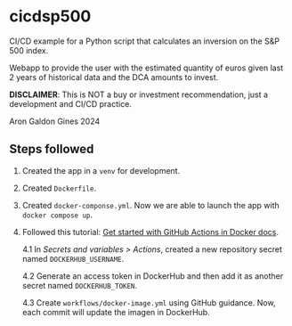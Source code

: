 # cicdsp500

CI/CD example for a Python script that calculates an inversion on the S&amp;P 500 index.

Webapp to provide the user with the estimated quantity of euros given last 2 years of historical data and the DCA amounts to invest.

**DISCLAIMER**:
This is NOT a buy or investment recommendation, just a development and CI/CD practice.

Aron Galdon Gines 2024

## Steps followed

1. Created the app in a `venv` for development.

2. Created `Dockerfile`.

3. Created `docker-componse.yml`. Now we are able to launch the app with `docker compose up`.

4. Followed this tutorial: [Get started with GitHub Actions in Docker docs](https://docs.docker.com/build/ci/github-actions/#get-started-with-github-actions).

    4.1 In *Secrets and variables > Actions*, created a new repository secret named `DOCKERHUB_USERNAME`.

    4.2 Generate an access token in DockerHub and then add it as another secret named `DOCKERHUB_TOKEN`.

    4.3 Create `workflows/docker-image.yml` using GitHub guidance. Now, each commit will update the imagen in DockerHub.
